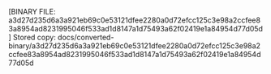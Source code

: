 [BINARY FILE: a3d27d235d6a3a921eb69c0e53121dfee2280a0d72efcc125c3e98a2ccfee83a8954ad8231995046f533ad1d8147a1d75493a62f02419e1a84954d77d05d]
Stored copy: docs/converted-binary/a3d27d235d6a3a921eb69c0e53121dfee2280a0d72efcc125c3e98a2ccfee83a8954ad8231995046f533ad1d8147a1d75493a62f02419e1a84954d77d05d
